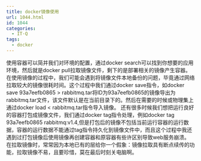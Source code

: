 ```yaml
---
title: docker镜像使用
url: 1044.html
id: 1044
categories:
  - IT·Q
tags:
  - docker
---
```


使用容器可以简并我们对环境的配置，通过docker search可以找到你想要的应用环境，然后就是docker pull拉取镜像文件，剩下的是部署相关的镜像产生容器。 在使用镜像的过程中，我们可能会遇到将镜像文件本地备份的问题，毕竟通过网络拉取较大的镜像很耗时间。这个过程中我们通过docker save指令，如docker save 93a7eefb0865 > rabbitmq.tar将ID为93a7eefb0865的镜像导出为rabbitmq.tar文件，该文件默认是在当前目录下的。然后在需要的时候或物理集上通过docker load < rabbitmq.tar指令导入镜像。 还有很多时候我们想把运行良好的容器打包成镜像文件，我们通过docker tag指令处理，例如docker tag 93a7eefb0865 rabbitmq:v1.4,但是打包后的镜像不包括当前运行容器的运行数据，容器的运行数据不能通过tag指令持久化到镜像文件中，而且这个过程中我还遇到过打包镜像后使用镜像再创建容器和原容器有些许区别导致web服务崩溃。 在拉取镜像时，常常因为本地已有的层给你一个假象：镜像拉取具有断点续传的功能，拉取镜像不易，且要珍惜，莫在最后时刻关电脑啊。